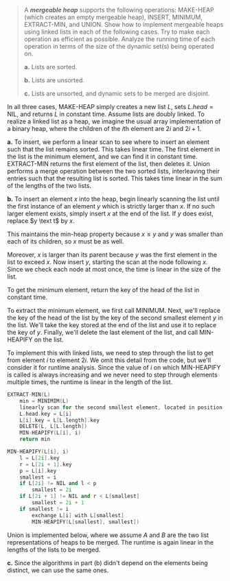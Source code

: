 > A ***mergeable heap*** supports the following operations: $\text{MAKE-HEAP}$ (which creates an empty mergeable heap), $\text{INSERT}$, $\text{MINIMUM}$, $\text{EXTRACT-MIN}$, and $\text{UNION}$. Show how to implement mergeable heaps using linked lists in each of the following cases. Try to make each operation as efficient as possible. Analyze the running time of each operation in terms of the size of the dynamic set(s) being operated on.
>
> **a.** Lists are sorted.
>
> **b.** Lists are unsorted.
>
> **c.** Lists are unsorted, and dynamic sets to be merged are disjoint.

In all three cases, $\text{MAKE-HEAP}$ simply creates a new list $L$, sets $L.head = \text{NIL}$, and returns $L$ in constant time. Assume lists are doubly linked. To realize a linked list as a heap, we imagine the usual array implementation of a binary heap, where the children of the $i$th element are $2i$ and $2i + 1$.

**a.** To insert, we perform a linear scan to see where to insert an element such that the list remains sorted. This takes linear time. The first element in the list is the minimum element, and we can find it in constant time. $\text{EXTRACT-MIN}$ returns the first element of the list, then deletes it. Union performs a merge operation between the two sorted lists, interleaving their entries such that the resulting list is sorted. This takes time linear in the sum of the lengths of the two lists.

**b.** To insert an element $x$ into the heap, begin linearly scanning the list until the first instance of an element $y$ which is strictly larger than $x$. If no such larger element exists, simply insert $x$ at the end of the list. If $y$ does exist, replace $y \text t$ by $x$.

This maintains the min-heap property because $x \le y$ and $y$ was smaller than each of its children, so $x$ must be as well. 

Moreover, $x$ is larger than its parent because $y$ was the first element in the list to exceed $x$. Now insert $y$, starting the scan at the node following $x$. Since we check each node at most once, the time is linear in the size of the list. 

To get the minimum element, return the key of the head of the list in constant time.

To extract the minimum element, we first call $\text{MINIMUM}$. Next, we'll replace the key of the head of the list by the key of the second smallest element $y$ in the list. We'll take the key stored at the end of the list and use it to replace the key of $y$. Finally, we'll delete the last element of the list, and call $\text{MIN-HEAPIFY}$ on the list. 

To implement this with linked lists, we need to step through the list to get from element $i$ to element $2i$. We omit this detail from the code, but we'll consider it for runtime analysis. Since the value of $i$ on which $\text{MIN-HEAPIFY}$ is called is always increasing and we never need to step through elements multiple times, the runtime is linear in the length of the list.

```cpp
EXTRACT-MIN(L)
    min = MINIMIM(L)
    linearly scan for the second smallest element, located in position i.
    L.head.key = L[i]
    L[i].key = L[L.length].key
    DELETE(L, L[L.length])
    MIN-HEAPIFY(L[i], i)
    return min
```

```cpp
MIN-HEAPIFY(L[i], i)
    l = L[2i].key
    r = L[2i + 1].key
    p = L[i].key
    smallest = i
    if L[2i] != NIL and l < p
        smallest = 2i
    if L[2i + 1] != NIL and r < L[smallest]
        smallest = 2i + 1
    if smallest != i
        exchange L[i] with L[smallest]
        MIN-HEAPIFY(L[smallest], smallest])
```
Union is implemented below, where we assume $A$ and $B$ are the two list representations of heaps to be merged. The runtime is again linear in the lengths of the lists to be merged.

**c.** Since the algorithms in part (b) didn't depend on the elements being distinct, we can use the same ones.
